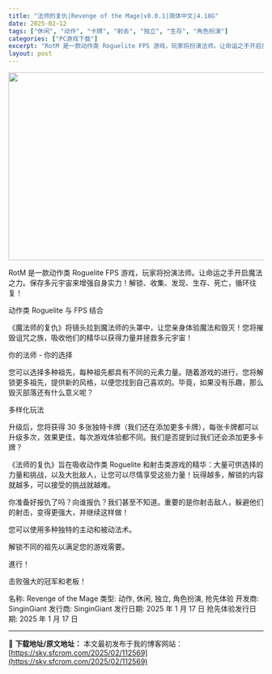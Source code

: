 ```yaml
---
title: "法师的复仇|Revenge of the Mage|v0.0.1|简体中文|4.18G"
date: 2025-02-12
tags: ["休闲", "动作", "卡牌", "射击", "独立", "生存", "角色扮演"]
categories: ["PC游戏下载"]
excerpt: "RotM 是一款动作类 Roguelite FPS 游戏，玩家将扮演法师。让命运之手开启魔法之力。保存多元宇宙来增强自身实力！解锁、收集、发现、生存、死亡，循环往复！ 动作类 Roguelite 与 FPS 结合 《魔法师的复仇》将镜头拉到魔法师的头罩中，让您亲身体验魔法和毁灭！您将摧毁诅咒之族，吸&hellip;"
layout: post
---
```


<img class="aligncenter size-full wp-image-112570" src="https://sky.sfcrom.com/wp-content/uploads/2025/02/2025021200582496.webp" alt="" width="660" height="370" />

RotM 是一款动作类 Roguelite FPS 游戏，玩家将扮演法师。让命运之手开启魔法之力。保存多元宇宙来增强自身实力！解锁、收集、发现、生存、死亡，循环往复！

动作类 Roguelite 与 FPS 结合

《魔法师的复仇》将镜头拉到魔法师的头罩中，让您亲身体验魔法和毁灭！您将摧毁诅咒之族，吸收他们的精华以获得力量并拯救多元宇宙！

你的法师 - 你的选择

您可以选择多种祖先，每种祖先都具有不同的元素力量。随着游戏的进行，您将解锁更多祖先，提供新的风格，以便您找到自己喜欢的。毕竟，如果没有乐趣，那么毁灭部落还有什么意义呢？

多样化玩法

升级后，您将获得 30 多张独特卡牌（我们还在添加更多卡牌），每张卡牌都可以升级多次，效果更佳，每次游戏体验都不同。我们是否提到过我们还会添加更多卡牌？

《法师的复仇》旨在吸收动作类 Roguelite 和射击类游戏的精华：大量可供选择的力量和挑战，以及大批敌人，让您可以尽情享受这些力量！玩得越多，解锁的内容就越多，可以接受的挑战就越难。

你准备好报仇了吗？向谁报仇？我们甚至不知道。重要的是你射击敌人，躲避他们的射击，变得更强大，并继续这样做！

您可以使用多种独特的主动和被动法术。

解锁不同的祖先以满足您的游戏需要。

進行！

击败强大的冠军和老板！

名称: Revenge of the Mage
类型: 动作, 休闲, 独立, 角色扮演, 抢先体验
开发商: SinginGiant
发行商: SinginGiant
发行日期: 2025 年 1 月 17 日
抢先体验发行日期: 2025 年 1 月 17 日

---
📖 **下载地址/原文地址：** 本文最初发布于我的博客网站：[https://sky.sfcrom.com/2025/02/112569](https://sky.sfcrom.com/2025/02/112569)
